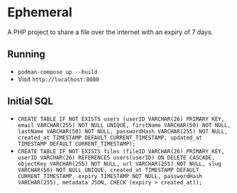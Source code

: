 # Ephemeral
A PHP project to share a file over the internet with an expiry of 7 days.

## Running
- `podman-compose up --build`
- Visit `http://localhost:8080`


## Initial SQL
- `CREATE TABLE IF NOT EXISTS users (userID VARCHAR(26) PRIMARY KEY, email VARCHAR(255) NOT NULL UNIQUE, firstName VARCHAR(50) NOT NULL, lastName VARCHAR(50) NOT NULL, passwordHash VARCHAR(255) NOT NULL, created_at TIMESTAMP DEFAULT CURRENT_TIMESTAMP, updated_at TIMESTAMP DEFAULT CURRENT_TIMESTAMP);` 
- `CREATE TABLE IF NOT EXISTS files (fileID VARCHAR(26) PRIMARY KEY, userID VARCHAR(26) REFERENCES users(userID) ON DELETE CASCADE, objectKey VARCHAR(255) NOT NULL, url VARCHAR(255) NOT NULL, slug VARCHAR(50) NOT NULL UNIQUE, created_at TIMESTAMP DEFAULT CURRENT_TIMESTAMP, expiry TIMESTAMP NOT NULL, passwordHash VARCHAR(255), metadata JSON, CHECK (expiry > created_at)); `
